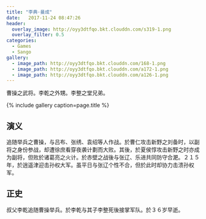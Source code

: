 ```yaml
---
title: "李典·曼成"
date:   2017-11-24 08:47:26
header:
  overlay_image: http://oyy3dtfqo.bkt.clouddn.com/s319-1.png
  overlay_filter: 0.5
categories:
  - Games
  - Sango
gallery:
  - image_path: http://oyy3dtfqo.bkt.clouddn.com/168-1.png
  - image_path: http://oyy3dtfqo.bkt.clouddn.com/a172-1.png
  - image_path: http://oyy3dtfqo.bkt.clouddn.com/a126-1.png
---
```


曹操之武将。李乾之外甥。李整之堂兄弟。

{% include gallery caption=page.title %}

## 演义

追随举兵之曹操，与吕布、张绣、袁绍等人作战。於曹仁攻击新野之刘备时，以副将之身份参战，却遭徐庶看穿夜袭计劃而大败。其後，於夏侯惇攻击新野之时亦成为副将，但败於诸葛亮之火计。於赤壁之战後与张辽、乐进共同防守合淝。２１５年，於逍遥津迎击孙权大军。虽平日与张辽个性不合，但於此时却协力击溃孙权军。

## 正史

叔父李乾追随曹操举兵。於李乾与其子李整死後接掌军队。於３６岁早逝。
